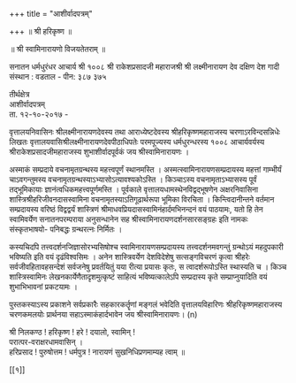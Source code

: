 +++
title = "आशीर्वादपत्रम्"

+++
॥ श्री हरिकृष्ण ॥


॥ श्री स्वामिनारायणो विजयतेतराम् ॥

सनातन धर्मधुरंधर आचार्य श्री १००८ श्री राकेशप्रसादजी महाराजश्री श्री लक्ष्मीनारायण देव दक्षिण देश गादी  
संस्थान : वडताल - पीन: ३८७ ३७५  

तीर्थक्षेत्र  
आशीर्वादपत्रम्  
ता. १२-१०-२०१७ -  
  

वृत्तालयनिवासिनः श्रीलक्ष्मीनारायणदेवस्य तथा आराध्येष्टदेवस्य श्रीहरिकृष्णमहाराजस्य चरणाऽरविन्दसन्निधेः लिखतः वृत्तालयवासिश्रीलक्ष्मीनारायणदेवपीठाधिपतेः परमपूज्यस्य धर्मधुरन्धरस्य १००८ आचार्यवर्यस्य श्रीराकेशप्रसादजीमहाराजस्य शुभाशीर्वादपूर्वकं जय श्रीस्वामिनारायणः ।

अस्माकं सम्प्रदाये वचनामृतग्रन्थस्य महत्त्वपूर्णं स्थानमस्ति । अस्मत्स्वामिनारायणसम्प्रदायस्य महत्तां गाम्भीर्यं चाऽवगन्तुमस्य वचनामृतग्रन्थस्याऽभ्यासोऽत्यावश्यकोऽस्ति । किञ्चाऽस्य वचनामृताऽभ्यासस्य पूर्वं तद्भूमिकायाः ज्ञानंत्वधिकमहत्त्वपूर्णमस्ति । पूर्वकाले वृत्तालयधामस्थेनविद्वद्भूषणेन अक्षरनिवासिना शास्त्रिश्रीहरिजीवनदासस्वामिना वचनामृतस्याऽतिगूढार्थरूपा भूमिका विरचिता । किन्त्विदानीन्तने वर्तमान सम्प्रदायस्य वरिष्ठं विद्वद्वर्यं शास्त्रिणं श्रीमाधवप्रियदासस्वामिनंहार्दमभिनन्दनं वयं पाठयामः, यतो हि तेन स्वामिवर्येण सनातनपरम्पराया अनुसन्धानेन सह श्रीस्वामिनारायणदर्शनसारसङ्ग्रहः इति नामकः संस्कृतभाषयो- पनिबद्धः ग्रन्थरत्नः निर्मितः ।

कस्यचिदपि तत्त्वदर्शनजिज्ञासोरभ्यसिषोश्च स्वामिनारायणसम्प्रदायस्य तत्त्वदर्शनमवगन्तुं ग्रन्थोऽयं महदुपकारी भविष्यति इति वयं दृढंविश्वसिमः । अनेन शास्त्रिवर्येण देशविदेशेषु सत्सङ्गविचरणं कृत्वा श्रीहरेः सर्वजीवहितावहसन्देशं सर्वजनेषु प्रवर्तयितुं यया रीत्या प्रयासः कृतः, स त्वादर्शरूपोऽस्ति स्थास्यति च । किञ्च शास्त्रिस्वामिनः लेखनकार्येणैतादृशमुत्कृष्टं साहित्यं भविष्यत्कालेऽपि सम्प्रदास्य कृते सम्प्राप्नुयादिति वयं शुभाभिभावनां प्रकटयामः ।

पुस्तकस्याऽस्य प्रकाशने सर्वप्रकारैः सहकारकर्तॄणां मङ्गलं भवेदिति वृत्तालयविहारिणः श्रीहरिकृष्णमहाराजस्य चरणकमलयोः प्रार्थनया सहाऽस्माकंहार्दभावेन जय श्रीस्वामिनारायणः।
(n)


श्री निलकण्ठ ! हरिकृष्ण ! हरे ! दयालो, स्वामिन् !  
परात्पर-वराक्षरधामवासिन् ।  
हरिप्रसाद ! पुरुषोत्तम ! धर्मपुत्र ! नारायणं सुखनिधिप्रणमाम्यह त्वाम् ॥


[[१]]